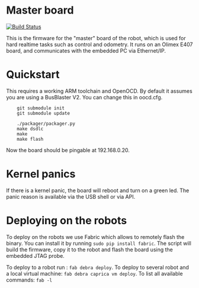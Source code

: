# Master board
[![Build Status](https://travis-ci.org/cvra/master-firmware.svg?branch=master)](https://travis-ci.org/cvra/master-firmware)

This is the firmware for the "master" board of the robot, which is used for hard realtime tasks such as control and odometry.
It runs on an Olimex E407 board, and communicates with the embedded PC via Ethernet/IP.

# Quickstart
This requires a working ARM toolchain and OpenOCD.
By default it assumes you are using a BusBlaster V2.
You can change this in oocd.cfg.

```
    git submodule init
    git submodule update

    ./packager/packager.py
    make dsdlc
    make
    make flash
```

Now the board should be pingable at 192.168.0.20.

# Kernel panics
If there is a kernel panic, the board will reboot and turn on a green led.
The panic reason is available via the USB shell or via API.

# Deploying on the robots
To deploy on the robots we use Fabric which allows to remotely flash the binary.
You can install it by running `sudo pip install fabric`.
The script will build the firmware, copy it to the robot and flash the board using the embedded JTAG probe.

To deploy to a robot run : `fab debra deploy`.
To deploy to several robot and a local virtual machine: `fab debra caprica vm deploy`.
To list all available commands: `fab -l`


